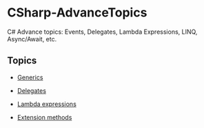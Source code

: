 # CSharp-AdvanceTopics
 C# Advance topics: Events, Delegates, Lambda Expressions, LINQ, Async/Await, etc.

## Topics

* [Generics](./Generics/generics.md)

* [Delegates](./Delegates/delegates.md)

* [Lambda expressions](./Lambda/lambda.md)

* [Extension methods](./Extension/extension.md)